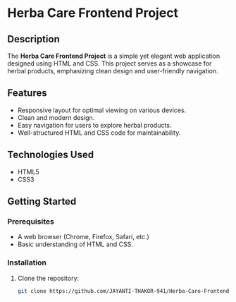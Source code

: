 # Herba Care Frontend Project

## Description
The **Herba Care Frontend Project** is a simple yet elegant web application designed using HTML and CSS. This project serves as a showcase for herbal products, emphasizing clean design and user-friendly navigation.

## Features
- Responsive layout for optimal viewing on various devices.
- Clean and modern design.
- Easy navigation for users to explore herbal products.
- Well-structured HTML and CSS code for maintainability.

## Technologies Used
- HTML5
- CSS3

## Getting Started

### Prerequisites
- A web browser (Chrome, Firefox, Safari, etc.)
- Basic understanding of HTML and CSS.

### Installation
1. Clone the repository:
   ```bash
   git clone https://github.com/JAYANTI-THAKOR-941/Herba-Care-Frontend-Project.git

